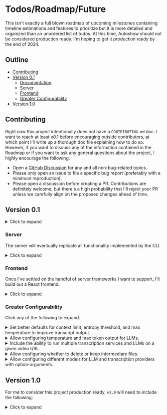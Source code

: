 # Todos/Roadmap/Future

This isn't exactly a full blown roadmap of upcoming milestones containing timeline estimations and features to prioritize but it is more detailed and organized than an unordered list of todos. At this time, Autoshow should not be considered production ready. I'm hoping to get it production ready by the end of 2024.

## Outline

- [Contributing](#contributing)
- [Version 0.1](#version-01)
  - [Documentation](#documentation)
  - [Server](#server)
  - [Frontend](#frontend)
  - [Greater Configurability](#greater-configurability)
- [Version 1.0](#version-10)

## Contributing

Right now this project intentionally does not have a `CONTRIBUTING.md` doc. I want to reach at least v0.1 before encouraging outside contributors, at which point I'll write up a thorough doc file explaining how to do so. However, if you want to discuss any of the information contained in the Roadmap or if you want to ask any general questions about the project, I highly encourage the following:

- Open a [GitHub Discussion](https://github.com/ajcwebdev/autoshow/discussions) for any and all non-bug-related topics.
- Please only open an issue to file a specific bug report (preferably with a minimum reproduction).
- Please open a discussion before creating a PR. Contributions are definitely welcome, but there's a high probability that I'll reject your PR unless we carefully align on the proposed changes ahead of time.

## Version 0.1

<details>
  <summary>Click to expand</summary>

My current plan is to implement the majority of the functionality outlined here before publishing `v0.1` of `autoshow` on npm.
  - While `v0.1` will introduce more stability to the project, it won't be considered production ready until `v1.0`.
  - Until that time, I'll do my best to push changes through clearly documented PRs.
  - In the meantime, this repo will be changing rapidly and breaking changes should be expected.

</details>

### Server

The server will eventually replicate all functionality implemented by the CLI.

<details>
  <summary>Click to expand</summary>

I'm starting with a plain Node.js server instead of using a framework like Express. In the future, I would like to also have adapters for Deno and Bun. Once those are all stable, I will try out some of the higher level frameworks. I intend to experiment a bit with each of the following and pick one or two to support long term:

- [Fastify](https://fastify.dev/)
- [Koa](https://koajs.com/)
- [Fresh](https://fresh.deno.dev/)
- [Hono](https://hono.dev/)
- [Elysia](https://elysiajs.com/)

With the exception of Fresh, I'll likely avoid more opinionated server frameworks like [Adonis](https://adonisjs.com/), [Sails](https://sailsjs.com/), and [Nest](https://nestjs.com/). Others I might check out but are lower priority include:

- [Hapi](https://github.com/hapijs/hapi)
- [Feathers](https://github.com/feathersjs/feathers)
- [Oak](https://oakserver.org/)

</details>

### Frontend

Once I've settled on the handful of server frameworks I want to support, I'll build out a React frontend.

<details>
  <summary>Click to expand</summary>

After all functionality is implemented on the server-side and exposed through a React frontend, I'll go through a similar process of experimentation with:

- [Next](https://nextjs.org/)
- [Redwood](https://redwoodjs.com/)
- [The Epic Stack](https://github.com/epicweb-dev/epic-stack)
- [Astro](https://astro.build/)
- [SolidStart](https://start.solidjs.com/)
- [Qwik City](https://qwik.dev/docs/qwikcity/)

The framework I'll pick for building the final app will need to include authentication, database integration, and JSX support so I'll likely exclude [Nuxt](https://nuxt.com/), [SvelteKit](https://kit.svelte.dev/), and [Marko Run](https://github.com/marko-js/run) from consideration.

</details>

### Greater Configurability

Click any of the following to expand.

<details>
  <summary>Set better defaults for context limit, entropy threshold, and max temperature to improve transcript output.</summary>

[Improving hallucinations and repetitions](https://github.com/ggerganov/whisper.cpp/discussions/2286)

</details>

<details>
  <summary>Allow configuring temperature and max token output for LLMs.</summary>

- [OpenAI `max_tokens`](https://platform.openai.com/docs/api-reference/chat/create#chat-create-max_tokens)
- [OpenAI `temperature`](https://platform.openai.com/docs/api-reference/chat/create#chat-create-temperature)
- [Claude Messages API](https://docs.anthropic.com/en/api/messages)

</details>

<details>
  <summary>Include the ability to run multiple transcription services and LLMs on a given video URL.</summary>

For example, the following would output four show note files for each combination of transcription and LLM services:

```bash
node --env-file=.env autoshow.js --deepgram --assembly --chatgpt --claude --video "https://www.youtube.com/watch?v=-jF0g_YGPdI"
```

</details>

<details>
  <summary>Allow configuring whether to delete or keep intermediary files.</summary>

  - Follow example for an [option that may be a boolean or an option-argument declared with square brackets like `--optional [value]`](https://github.com/tj/commander.js/blob/master/examples/options-boolean-or-value.js):
  - `--cleanUp` can be set to `true` or `false`.
  - File clean up will be set to `false` by default.
  - Decide between `--noCleanUp` and `--cleanUpOff` for option-argument that sets clean up to `false`.

</details>

<details>
  <summary>Allow configuring different models for LLM and transcription providers with option-arguments.</summary>

  - Deepgram option-arguments
    - `base`
    - `enhanced`
    - `nova`
    - `nova2` for `nova-2`
  - Assembly option-arguments
    - `best`
    - `nano`

</details>

## Version 1.0

For me to consider this project production ready, `v1.0` will need to include the following:

<details>
  <summary>Click to expand</summary>

- An interactive CLI, potentially using [Inquirer](https://github.com/SBoudrias/Inquirer.js).
  - This will walk through all options and arguments in an interactive manner.
  - The goal is for a user to be able to run only `npx autoshow` and process their content without needing to read any documentation or CLI help pages.
- A full test suite for each function and utility. This will need either:
  - Some kind of file data mocking for testing the end-to-end flow with audio and video.
  - Example URLs that host easily accessible and available audio or video content files.
- Astro integration so the markdown files that are generated with the show notes can be used to generate a complete website.
- Docker support and setup instructions.
- Deployment instructions for self hosting a Node.js server.

</details>